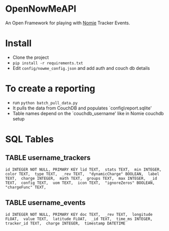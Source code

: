 # OpenNowMeAPI

An Open Framework for playing with [Nomie](https://nomie.io/) Tracker Events. 


# Install
- Clone the project
- `pip install -r requirements.txt`
- Edit `config/nowme_config.json` and add auth and couch db details



# To create a reporting 
- run `python batch_pull_data.py`
- It pulls the data from CouchDB and populates `config\report.sqlite'
- Table names depend on the `couchdb_username' like in Nomie couchdb setup

# SQL Tables
## TABLE username_trackers 

`
	id INTEGER NOT NULL, PRIMARY KEY
	lid TEXT, 
	stats TEXT, 
	min INTEGER, 
	color TEXT, 
	type TEXT, 
	_rev TEXT, 
	"dynamicCharge" BOOLEAN, 
	label TEXT, 
	charge INTEGER, 
	math TEXT, 
	groups TEXT, 
	max INTEGER, 
	_id TEXT, 
	config TEXT, 
	uom TEXT, 
	icon TEXT, 
	"ignoreZeros" BOOLEAN, 
	"chargeFunc" TEXT, 
`
## TABLE username_events
`
	id INTEGER NOT NULL, PRIMARY KEY
	doc TEXT, 
	_rev TEXT, 
	longitude FLOAT, 
	value TEXT, 
	latitude FLOAT, 
	_id TEXT, 
	time_ms INTEGER, 
	tracker_id TEXT, 
	charge INTEGER, 
	timestamp DATETIME
`
